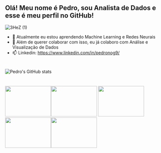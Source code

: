 ## Olá! Meu nome é Pedro, sou Analista de Dados e esse é meu perfil no GitHub!
![3HeZ (1)](https://github.com/pedro-nog-9/pedro-nog-9/assets/127139232/f778ed11-c8d2-499a-b179-aa992d5b76cf)

- 🌱 Atualmente eu estou aprendendo Machine Learning e Redes Neurais
- 💞️ Além de querer colaborar com isso, eu já colaboro com Análise e Visualização de Dados
- 📫 Linkedin: https://www.linkedin.com/in/pedronog9/

#
![Pedro's GitHub stats](https://github-readme-stats.vercel.app/api?username=pedro-nog-9&show_icons=true&theme=dark)
#         
<img src="https://cdn.jsdelivr.net/gh/devicons/devicon/icons/python/python-original.svg" width="150" height="100"/><img src="https://cdn.jsdelivr.net/gh/devicons/devicon/icons/jupyter/jupyter-original-wordmark.svg" width="150" height="100"/> <img src="https://cdn.jsdelivr.net/gh/devicons/devicon/icons/pandas/pandas-original-wordmark.svg" width="150" height="100"/><img src="https://cdn.jsdelivr.net/gh/devicons/devicon/icons/numpy/numpy-original.svg" width="150" height="100"/><img src="https://cdn.jsdelivr.net/gh/devicons/devicon/icons/oracle/oracle-original.svg" width="150" height="100"/>
